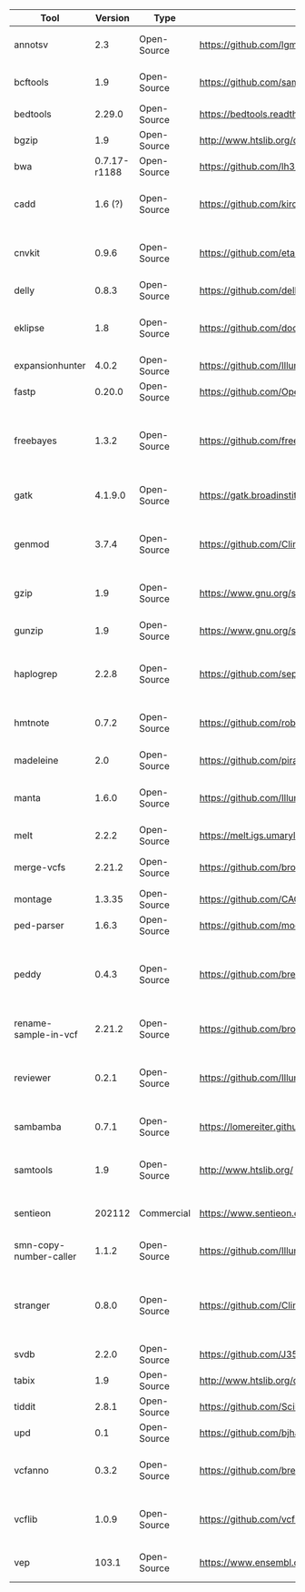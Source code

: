 | Tool                   | Version      | Type        | URL                                                    | External contact                                       | Internal contact                      | Short description                                                                         |
| ---------------------- | ------------ | ----------- | ------------------------------------------------------ | ------------------------------------------------------ | ------------------------------------- | ----------------------------------------------------------------------------------------- |
| annotsv                | 2.3          | Open-Source | https://github.com/lgmgeo/AnnotSV                      | https://github.com/lgmgeo/AnnotSV/issues               | Place Holder (place.holder@email.com) | Annotation and Ranking of Structural variants                                             |
| bcftools               | 1.9          | Open-Source | https://github.com/samtools/bcftools                   | https://github.com/samtools/bcftools/issues            | Place Holder (place.holder@email.com) | Variant calling and manipulating files in VCF/BCF format                                  |
| bedtools               | 2.29.0       | Open-Source | https://bedtools.readthedocs.io                        | https://github.com/arq5x/bedtools2/issues              | Place Holder (place.holder@email.com) | Tools for genome arithmetic                                                               |
| bgzip                  | 1.9          | Open-Source | http://www.htslib.org/doc/bgzip.html                   |                                                        | Place Holder (place.holder@email.com) | Block gzip-compression                                                                    |
| bwa                    | 0.7.17-r1188 | Open-Source | https://github.com/lh3/bwa                             | https://github.com/lh3/bwa/issues                      | Place Holder (place.holder@email.com) | Aligner for short reads                                                                   |
| cadd                   | 1.6 (?)      | Open-Source | https://github.com/kircherlab/CADD-scripts             | https://github.com/kircherlab/CADD-scripts/issues      | Place Holder (place.holder@email.com) | Score the deleteriousness of SNV and indels in human genome                               |
| cnvkit                 | 0.9.6        | Open-Source | https://github.com/etal/cnvkit                         | https://github.com/etal/cnvkit/issues                  | Place Holder (place.holder@email.com) | Copy number variant detection from targeted DNA sequencing                                |
| delly                  | 0.8.3        | Open-Source | https://github.com/dellytools/delly                    | https://github.com/dellytools/delly/issues             | Place Holder (place.holder@email.com) |                                                                                           |
| eklipse                | 1.8          | Open-Source | https://github.com/dooguypapua/eKLIPse                 | https://github.com/dooguypapua/eKLIPse/issues          | Place Holder (place.holder@email.com) | Detection and quantification of mitochondrial DNA deletions                               |
| expansionhunter        | 4.0.2        | Open-Source | https://github.com/Illumina/ExpansionHunter            | https://github.com/Illumina/ExpansionHunter/issues     | Place Holder (place.holder@email.com) | Estimate repeat sizes                                                                     |
| fastp                  | 0.20.0       | Open-Source | https://github.com/OpenGene/fastp                      | https://github.com/OpenGene/fastp/issues               | Place Holder (place.holder@email.com) | FASTQ preprocessor                                                                        |
| freebayes              | 1.3.2        | Open-Source | https://github.com/freebayes/freebayes                 | https://github.com/freebayes/freebayes/issues          | Place Holder (place.holder@email.com) | Bayesian haplotype-based genetic polymorphism discovery and genotyping                    |
| gatk                   | 4.1.9.0      | Open-Source | https://gatk.broadinstitute.org/hc/en-us               | https://github.com/broadinstitute/gatk/issues          | Place Holder (place.holder@email.com) | Wide set of tools for genomic analysis                                                    |
| genmod                 | 3.7.4        | Open-Source | https://github.com/Clinical-Genomics/genmod            | https://github.com/Clinical-Genomics/genmod/issues     | Place Holder (place.holder@email.com) | Annotate models of genetic inheritance patterns in variant files                          |
| gzip                   | 1.9          | Open-Source | https://www.gnu.org/software/gzip/                     | bug-gzip@gnu.org                                       | Place Holder (place.holder@email.com) | Popular data compression program                                                          |
| gunzip                 | 1.9          | Open-Source | https://www.gnu.org/software/gzip/                     | bug-gzip@gnu.org                                       | Place Holder (place.holder@email.com) | Popular data compression program                                                          |
| haplogrep              | 2.2.8        | Open-Source | https://github.com/seppinho/haplogrep-cmd              | https://github.com/seppinho/haplogrep-cmd/issues       | Place Holder (place.holder@email.com) | mtDNA haplogroup classification. Supporting rCRS and RSRS.                                |
| hmtnote                | 0.7.2        | Open-Source | https://github.com/robertopreste/HmtNote               | https://github.com/robertopreste/HmtNote/issues        | Place Holder (place.holder@email.com) | Human mitochondrial variants annotation using HmtVar                                      |
| madeleine              | 2.0          | Open-Source | https://github.com/piratical/Madeline_2.0_PDE          | https://github.com/piratical/Madeline_2.0_PDE/issues   | Place Holder (place.holder@email.com) | Pedigree drawing program                                                                  |
| manta                  | 1.6.0        | Open-Source | https://github.com/Illumina/manta                      | https://github.com/Illumina/manta/issues               | Place Holder (place.holder@email.com) | Structural variant and indel caller for mapped sequencing data                            |
| melt                   | 2.2.2        | Open-Source | https://melt.igs.umaryland.edu/                        |                                                        | Place Holder (place.holder@email.com) | Mobile element locator tool                                                               |
| merge-vcfs             | 2.21.2       | Open-Source | https://github.com/broadinstitute/gatk                 | https://github.com/broadinstitute/gatk/issues          | Place Holder (place.holder@email.com) | Combines multiple variant files into a single variant file                                |
| montage                | 1.3.35       | Open-Source | https://github.com/CAG-CNV/MONTAGE                     | https://github.com/CAG-CNV/MONTAGE/issues              | Place Holder (place.holder@email.com) | Mosaic CNV detection tool                                                                 |
| ped-parser             | 1.6.3        | Open-Source | https://github.com/moonso/ped_parser                   | https://github.com/moonso/ped_parser/issues            | Place Holder (place.holder@email.com) | Parse pedigree files                                                                      |
| peddy                  | 0.4.3        | Open-Source | https://github.com/brentp/peddy                        | https://github.com/brentp/peddy/issues                 | Place Holder (place.holder@email.com) | genotype :: ped correspondence check, ancestry check, sex check. directly, quickly on VCF |
| rename-sample-in-vcf   | 2.21.2       | Open-Source | https://github.com/broadinstitute/gatk                 | https://github.com/broadinstitute/gatk/issues          | Place Holder (place.holder@email.com) | Rename a sample in either a VCF or BCF file                                               |
| reviewer               | 0.2.1        | Open-Source | https://github.com/Illumina/REViewer                   | https://github.com/Illumina/REViewer/issues            | Place Holder (place.holder@email.com) | Visualize alignments of reads in regions containing tandem repeats                        |
| sambamba               | 0.7.1        | Open-Source | https://lomereiter.github.io/sambamba/                 | https://github.com/biod/sambamba/issues                | Place Holder (place.holder@email.com) | Tools for working with SAM/BAM data                                                       |
| samtools               | 1.9          | Open-Source | http://www.htslib.org/                                 | https://github.com/samtools/samtools/issues            | Place Holder (place.holder@email.com) | Tools for manipulating next-generation sequencing data                                    |
| sentieon               | 202112       | Commercial  | https://www.sentieon.com/                              | https://www.sentieon.com/                              | Place Holder (place.holder@email.com) | Suite of bioinformatics analysis tools                                                    |
| smn-copy-number-caller | 1.1.2        | Open-Source | https://github.com/Illumina/SMNCopyNumberCaller        | https://github.com/Illumina/SMNCopyNumberCaller/issues | Place Holder (place.holder@email.com) | Copy number caller for SMN1 and SMN2                                                      |
| stranger               | 0.8.0        | Open-Source | https://github.com/Clinical-Genomics/stranger          | https://github.com/Clinical-Genomics/stranger/issues   | Place Holder (place.holder@email.com) | Annotate outfiles from ExpansionHunter with the pathologic implications of the repeat     |
| svdb                   | 2.2.0        | Open-Source | https://github.com/J35P312/SVDB                        | https://github.com/J35P312/SVDB/issues                 | Place Holder (place.holder@email.com) | Structural variant database software                                                      |
| tabix                  | 1.9          | Open-Source | http://www.htslib.org/doc/tabix.html                   |                                                        | Place Holder (place.holder@email.com) |                                                                                           |
| tiddit                 | 2.8.1        | Open-Source | https://github.com/SciLifeLab/TIDDIT                   | https://github.com/SciLifeLab/TIDDIT/issues            | Place Holder (place.holder@email.com) | TIDDIT - structural variant calling                                                       |
| upd                    | 0.1          | Open-Source | https://github.com/bjhall/upd                          | https://github.com/bjhall/upd/issues                   | Place Holder (place.holder@email.com) | Basic UPD caller                                                                          |
| vcfanno                | 0.3.2        | Open-Source | https://github.com/brentp/vcfanno                      | https://github.com/brentp/vcfanno/issues               | Place Holder (place.holder@email.com) | Annotate a VCF with other VCFs/BEDs/tabixed files                                         |
| vcflib                 | 1.0.9        | Open-Source | https://github.com/vcflib/vcflib                       | https://github.com/vcflib/vcflib/issues                | Place Holder (place.holder@email.com) | Parse and manipulate VCF files with python and zig bindings                               |
| vep                    | 103.1        | Open-Source | https://www.ensembl.org/info/docs/tools/vep/index.html | https://github.com/Ensembl/ensembl-vep/issues          | Place Holder (place.holder@email.com) | Predict functional effects of genomic variants                                            |
